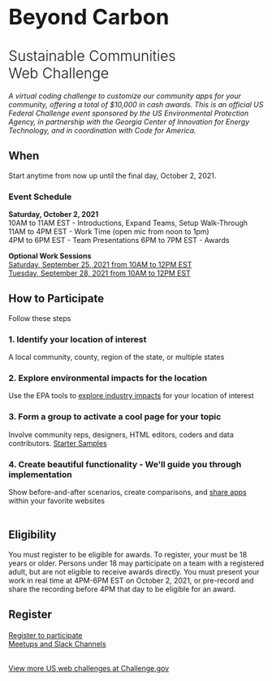 <!-- MOVED TO Community/Challenge/README.md -->

<h3><span style="white-space:nowrap; font-size: 42px; line-height: 1em">Beyond Carbon</span></h3>

<h1 style="font-weight:300">Sustainable Communities <span style="white-space:nowrap">Web Challenge</span></h1>

<i>A virtual coding challenge to customize our community apps for your community, offering a total of $10,000 in cash awards. This is an official US Federal Challenge event sponsored by the US Environmental Protection Agency, in partnership with the Georgia Center of Innovation for Energy Technology, and in coordination with Code for America.</i>

<h2>When</h2>
Start anytime from now up until the final day, October 2, 2021.

<h3>Event Schedule</h3>

<b>Saturday, October 2, 2021</b>  
10AM to 11AM EST - Introductions, Expand Teams, Setup Walk-Through  
11AM to 4PM EST - Work Time (open mic from noon to 1pm)  
4PM to 6PM EST - Team Presentations
6PM to 7PM EST - Awards

<b>Optional Work Sessions</b><br>
<a href="../../community/challenge/meetups/">Saturday, September 25, 2021 from 10AM to 12PM EST</a><br>
<a href="../../community/challenge/meetups/">Tuesday, September 28, 2021 from 10AM to 12PM EST</a><br>

<h2>How to Participate</h2>

Follow these steps<br>
<h3>1. Identify your location of interest</h3>
A local community, county, region of the state, or multiple states<br>

<h3>2. Explore environmental impacts for the location</h3>
Use the EPA tools to <a href="../apps/beyondcarbon/#state=GA">explore industry impacts</a> for your location of interest<br>

<h3>3. Form a group to activate a cool page for your topic</h3>
Involve community reps, designers, HTML editors, coders and data contributors. <a href="start">Starter Samples</a><br>

<h3>4. Create beautiful functionality - We'll guide you through implementation</h3>
Show before-and-after scenarios, create comparisons, and <a href="../apps/">share apps</a> within your favorite websites<br><br>

<h2>Eligibility</h2>
You must register to be eligible for awards. To register, your must be 18 years or older. Persons under 18 may participate on a team with a registered adult, but are not eligible to receive awards directly. You must present your work in real time at 4PM-6PM EST on October 2, 2021, or pre-record and share the recording before 4PM that day to be eligible for an award. 

<!--
Join us at an upcoming <a href="meetups/">meetup</a> to get involved! Final presentations will be Saturday, October 2, 2021. You can get started today!<br>

 in our fall event presented by the U.S. EPA in partnership with the Georgia Department of Economic Development Centers of Innovation and <a href="https://www.codeforamerica.org/" target="_parent" style="white-space: nowrap;">Code for America</a>.   

You can compete from anywhere in the world. We're building additions to the <a href="https://www.epa.gov" target="_parent">US Environmental Protection Agency's&nbsp;(EPA)</a> model for states called 
<a href="https://www.epa.gov/land-research/us-environmentally-extended-input-output-useeio-models" target="_blank">USEEIO</a> along with local data to provide [Tools for Communities](../../io/communities/) using [Embeddable IO Widgets](../../io/charts/)

-->
 
<!-- with an eye toward providing location-based add-ons to [BeyondCarbon.org](https://www.beyondcarbon.org/look-up-your-state/) and [Google DataCommons.org](https://datacommons.org/place/country/USA?topic=Environment). -->  


<!-- We're combining national and state-level economic data, community resources and planning input from local communities to customize new environmental indicator models to meet&nbsp;community&nbsp;needs. -->  


<h2>Register</h2>
<!-- Also update in community index.html footer -->
<div style="margin-top:20px">
<a href="registration/" class="btn btn-success">Register to participate</a><br>
 <!-- <a href="../projects/" class="btn btn-warning">View Project Areas</a> -->
<a href="meetups" class="btn btn-danger">Meetups and Slack Channels</a>
</div>
<br>

<!--
<b>Our January 2021 Winners</b>

#####1st Place - Top Web Developer  
Akilah Littlejohn  

#####Top Data Science Developer  
Kathryn Winglee  

#####Top React Developer  
Andrew Zimmer  
<br>
-->

<!--

**Awards** - Judges may adjust these levels based on team size and levels of commitment.  Some awards will be granted in advance of the event to prepare processes used by other participants.  Includes additional funds contributed by the Georgia Center for Innovation in Energy Technology.  Some awards may be granted made after Oct 2, 2021 for additional contributions.

#### Coding Awards   ($7,000+)  
$2,000 - First place (team or individual)  
$1,500 - Second place (team or individual)  
$1,000 - Third place (team or individual)  
$500 - Brigade App Integration Tools  
$300 - Top Web Developer  
$300 - Top Data Science Developer  
$300 - Top React Developer  
$300 - Top Google Developer  
$300 - Top Overall Contributor 

#### Community Data Collection Champions ($2,000)
$500 - Widely Useful  
$500 - Detailed Analysis  
$300 - Collaborative Assembly  
$300 - Perspective Changing  

#### High School Teams ($3000)


Focused on ideas and presentations  

$800 - Coolest Concept  
$800 - Boss Coding  
$500 - Steller Design  
$500 - Wildest Web Site  

#### Bonus Areas
$300 - Teaching Tools   
$300 - Editing Tools  

<!--Awards for teachers to use for class supplies and equipment.  
We are unable to provide cash awards directly to K-12 students.

-->

<!-- 
The implementation portion will be allocated based on pitches from teams after the award recipients are named.  Implementation projects will be distributed upon project completion within 3 months after the challenge.  


### Sustainable Communities Web Challenge

<b>Saturday, January - </b> - Virtual Kickoff on Zoom    
  
<b>Saturday, January</b> - Final Round, Integrations 

<b>Sunday, January - 2 PM to 4 PM</b> - Zoom Presentations and Awards  


<b>Project participants will explore</b>
1. Goods and services each community produces    
2. The environmental impact of each community's top industries  
3. How new technologies can change a community's impact  
4. Ways communities are using and reusing materials to fuel net zero initiatives  

Judges will use Slack video to deliberate while using a Google Form for calculating scores for the Oct 25 awards.<br><br>
-->

<a href="https://www.challenge.gov/">View more US web challenges at Challenge.gov</a>  





